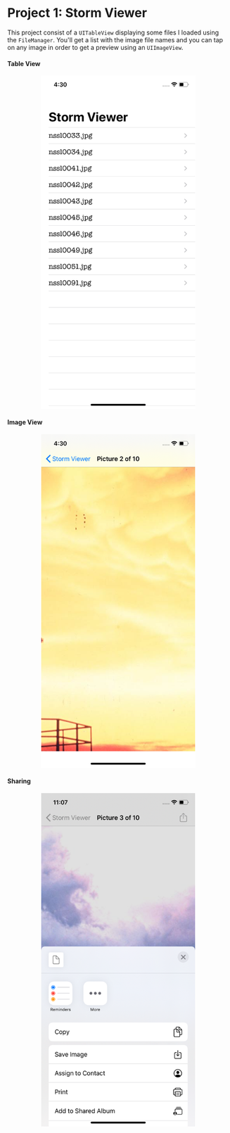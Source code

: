 # Project 1: Storm Viewer
This project consist of a `UITableView` displaying some files I loaded using the `FileManager`. You'll get a list with the image file names and you can
tap on any image in order to get a preview using an `UIImageView`.

#### Table View
<p align="center">
  <img width="350" src="https://github.com/jcbages/100DaysOfSwift/blob/master/Project1/screenshots/screenshot1.png">
</p>

#### Image View
<p align="center">
  <img width="350" src="https://github.com/jcbages/100DaysOfSwift/blob/master/Project1/screenshots/screenshot2.png">
</p>

#### Sharing
<p align="center">
  <img width="350" src="https://github.com/jcbages/100DaysOfSwift/blob/master/Project1/screenshots/screenshot3.png">
</p>
